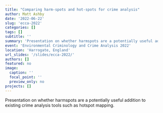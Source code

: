 ```yaml
---
title: "Comparing harm-spots and hot-spots for crime analysis"
author: Matt Ashby
date: '2022-06-22'
slug: 'ecca-2022'
categories: []
tags: []
subtitle: ''
summary: 'Presentation on whether harmspots are a potentially useful addition to existing crime analysis tools such as hotspot mapping.'
event: 'Environmental Criminology and Crime Analysis 2022'
location: 'Harrogate, England'
url_slides: '/slides/ecca-2022/'
authors: []
featured: no
image:
  caption: ''
  focal_point: ''
  preview_only: no
projects: []
---
```


Presentation on whether harmspots are a potentially useful addition to existing crime analysis tools such as hotspot mapping.